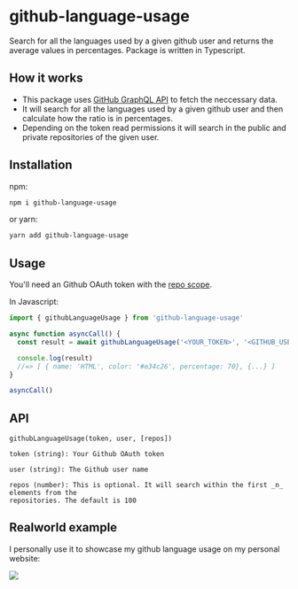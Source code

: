 # github-language-usage

Search for all the languages ​​used by a given github user and returns the average values ​​in
percentages. Package is written in Typescript.

## How it works

- This package uses [GitHub GraphQL API](https://docs.github.com/en/graphql) to fetch the neccessary
  data.
- It will search for all the languages ​​used by a given github user and then calculate how the
  ratio is in percentages.
- Depending on the token read permissions it will search in the public and private repositories of
  the given user.

## Installation

npm:

```bash
npm i github-language-usage
```

or yarn:

```bash
yarn add github-language-usage
```

## Usage

You'll need an Github OAuth token with the
[repo scope](https://docs.github.com/en/developers/apps/scopes-for-oauth-apps).

In Javascript:

```javascript
import { githubLanguageUsage } from 'github-language-usage'

async function asyncCall() {
  const result = await githubLanguageUsage('<YOUR_TOKEN>', '<GITHUB_USER_NAME>')

  console.log(result)
  //=> [ { name: 'HTML', color: '#e34c26', percentage: 70}, {...} ]
}

asyncCall()
```

## API

```
githubLanguageUsage(token, user, [repos])

token (string): Your Github OAuth token

user (string): The Github user name

repos (number): This is optional. It will search within the first _n_ elements from the
repositories. The default is 100
```

## Realworld example

I personally use it to showcase my github language usage on my personal website:

![](https://images2.imgbox.com/1f/c3/V8E4upe0_o.png)
